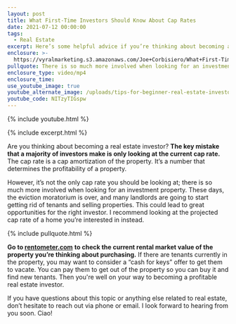 ```yaml
---
layout: post
title: What First-Time Investors Should Know About Cap Rates
date: 2021-07-12 00:00:00
tags:
  - Real Estate
excerpt: Here’s some helpful advice if you’re thinking about becoming an investor.
enclosure: >-
  https://vyralmarketing.s3.amazonaws.com/Joe+Corbisiero/What+First-Time+Investors+Should+Know+About+Cap+Rates.mp4
pullquote: There is so much more involved when looking for an investment property.
enclosure_type: video/mp4
enclosure_time:
use_youtube_image: true
youtube_alternate_image: /uploads/tips-for-beginner-real-estate-investors-yt.jpg
youtube_code: NITzyTIGspw
---
```

{% include youtube.html %}

{% include excerpt.html %}

Are you thinking about becoming a real estate investor? **The key mistake that a majority of investors make is only looking at the current cap rate.** The cap rate is a cap amortization of the property. It’s a number that determines the profitability of a property.&nbsp;

However, it’s not the only cap rate you should be looking at; there is so much more involved when looking for an investment property. These days, the eviction moratorium is over, and many landlords are going to start getting rid of tenants and selling properties. This could lead to great opportunities for the right investor. I recommend looking at the projected cap rate of a home you’re interested in instead.&nbsp;

{% include pullquote.html %}

**Go to&nbsp;**[**rentometer.com**](https://www.rentometer.com/) **to check the current rental market value of the property you’re thinking about purchasing.** If there are tenants currently in the property, you may want to consider a “cash for keys” offer to get them to vacate. You can pay them to get out of the property so you can buy it and find new tenants. Then you're well on your way to becoming a profitable real estate investor.

If you have questions about this topic or anything else related to real estate, don’t hesitate to reach out via phone or email. I look forward to hearing from you soon. Ciao\!
